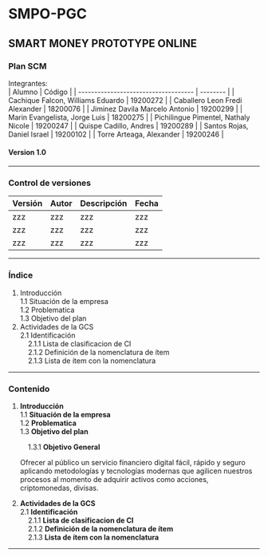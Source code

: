 # SMPO-PGC
## SMART MONEY PROTOTYPE ONLINE
### Plan SCM
Integrantes:  
| Alumno                               | Código   |
| ------------------------------------ | -------- |
| Cachique Falcon, Williams Eduardo    | 19200272 |
| Caballero Leon Fredi Alexander       | 18200076 |
| Jiminez Davila Marcelo Antonio       | 19200299 |
| Marin Evangelista, Jorge Luis        | 18200275 |
| Pichilingue Pimentel, Nathaly Nicole | 19200247 |
| Quispe Cadillo, Andres               | 19200289 |
| Santos Rojas, Daniel Israel          | 19200102 |
| Torre Arteaga, Alexander             | 19200246 |

#### Version 1.0
---
### Control de versiones  
| Versión | Autor | Descripción | Fecha |
| ------- | ----- | ----------- | ----- |
| zzz     | zzz   | zzz         | zzz   |
| zzz     | zzz   | zzz         | zzz   |
| zzz     | zzz   | zzz         | zzz   |
---
### Índice
1. Introducción  
   1.1 Situación de la empresa  
   1.2 Problematica  
   1.3 Objetivo del plan  
2. Actividades de la GCS  
   2.1 Identificación  
   &nbsp;&nbsp;&nbsp;<!-- Solo acepta sangria 2 niveles colocar espacio en blanco delante para simular mas sangria utilizando html -->
   2.1.1 Lista de clasificacion de CI  
   &nbsp;&nbsp;&nbsp;
   2.1.2 Definición de la nomenclatura de ítem  
   &nbsp;&nbsp;&nbsp;
   2.1.3 Lista de ítem con la nomenclatura  
---
### Contenido
1. **Introducción**  
   1.1 **Situación de la empresa**  
   1.2 **Problematica**  
   1.3 **Objetivo del plan** 
   
   &nbsp;&nbsp;&nbsp;
      1.3.1 **Objetivo General**

      Ofrecer al público un servicio financiero digital fácil, rápido y seguro aplicando metodologías y tecnologías modernas que agilicen nuestros procesos al momento de adquirir activos como acciones, criptomonedas, divisas.

2. **Actividades de la GCS**  
   2.1 **Identificación**  
   &nbsp;&nbsp;&nbsp;<!-- Solo acepta sangria 2 niveles colocar espacio en blanco delante para simular mas sangria utilizando html -->
   2.1.1 **Lista de clasificacion de CI**  
   &nbsp;&nbsp;&nbsp;
   2.1.2 **Definición de la nomenclatura de ítem**  
   &nbsp;&nbsp;&nbsp;
   2.1.3 **Lista de ítem con la nomenclatura**  
---